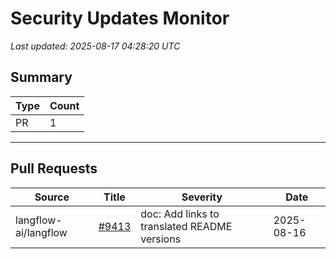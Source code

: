 # Security Updates Monitor

*Last updated: 2025-08-17 04:28:20 UTC*

## Summary
| Type | Count |
|------|-------|
| PR | 1 |

---

## Pull Requests

| Source | Title | Severity | Date |
|--------|-------|----------|------|
| langflow-ai/langflow | [#9413](https://github.com/langflow-ai/langflow/pull/9413) | doc: Add links to translated README versions | 2025-08-16 |

